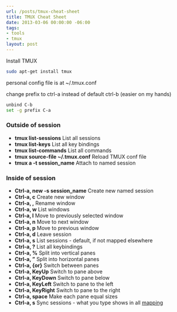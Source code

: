 ```yaml
---
url: /posts/tmux-cheat-sheet
title: TMUX Cheat Sheet
date: 2013-03-06 00:00:00 -06:00
tags:
- tools
- tmux
layout: post
---
```


Install TMUX

```bash
sudo apt-get install tmux
```

personal config file is at ~/.tmux.conf

change prefix to ctrl-a instead of default ctrl-b (easier on my hands)

```bash
unbind C-b
set -g prefix C-a
```

### Outside of session

* **tmux list-sessions** List all sessions
* **tmux list-keys** List all key bindings
* **tmux list-commands** List all commands
* **tmux source-file ~/.tmux.conf** Reload TMUX conf file
* **tmux a -t session_name** Attach to named session

### Inside of session

* **Ctrl-a, new -s session_name** Create new named session
* **Ctrl-a, c** Create new window
* **Ctrl-a, ,** Rename window
* **Ctrl-a, w** List windows
* **Ctrl-a, l** Move to previously selected window
* **Ctrl-a, n** Move to next window
* **Ctrl-a, p** Move to previous window
* **Ctrl-a, d** Leave session
* **Ctrl-a, s** List sessions - default, if not mapped elsewhere
* **Ctrl-a, ?** List all keybindings
* **Ctrl-a, %** Split into vertical panes
* **Ctrl-a, ”** Split into horizontal panes
* **Ctrl-a, {or}** Switch between panes
* **Ctrl-a, KeyUp** Switch to pane above
* **Ctrl-a, KeyDown** Switch to pane below
* **Ctrl-a, KeyLeft** Switch to pane to the left
* **Ctrl-a, KeyRight** Switch to pane to the right
* **Ctrl-a, space** Make each pane equal sizes
* **Ctrl-a, s** Sync sessions - what you type shows in all [mapping](https://github.com/jmeridth/dotfiles/blob/master/.tmux.conf#L13)
